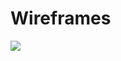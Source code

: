 # Wireframes
<img src="https://github.com/spinsys/agile/blob/master/images/wireframes/Kudos-leaderboard%20wireframes%20%E2%80%93%201.png">
